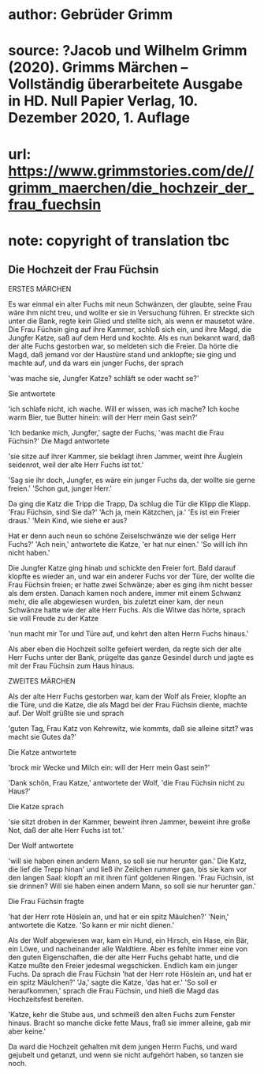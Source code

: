 # author: Gebrüder Grimm
# source: ?Jacob und Wilhelm Grimm (2020). Grimms Märchen – Vollständig überarbeitete Ausgabe in HD. Null Papier Verlag, 10. Dezember 2020, 1. Auflage
# url: https://www.grimmstories.com/de//grimm_maerchen/die_hochzeir_der_frau_fuechsin
# note: copyright of translation tbc

## Die Hochzeit der Frau Füchsin 

ERSTES MÄRCHEN

Es war einmal ein alter Fuchs mit neun Schwänzen, der glaubte, seine
Frau wäre ihm nicht treu, und wollte er sie in Versuchung führen. Er
streckte sich unter die Bank, regte kein Glied und stellte sich, als
wenn er mausetot wäre. Die Frau Füchsin ging auf ihre Kammer, schloß
sich ein, und ihre Magd, die Jungfer Katze, saß auf dem Herd und kochte.
Als es nun bekannt ward, daß der alte Fuchs gestorben war, so meldeten
sich die Freier. Da hörte die Magd, daß jemand vor der Haustüre stand
und anklopfte; sie ging und machte auf, und da wars ein junger Fuchs,
der sprach

'was mache sie, Jungfer Katze?
schläft se oder wacht se?'

Sie antwortete

'ich schlafe nicht, ich wache.
Will er wissen, was ich mache?
Ich koche warm Bier, tue Butter hinein:
will der Herr mein Gast sein?'

'Ich bedanke mich, Jungfer,' sagte der Fuchs, 'was macht die Frau
Füchsin?' Die Magd antwortete

'sie sitze auf ihrer Kammer,
sie beklagt ihren Jammer,
weint ihre Äuglein seidenrot,
weil der alte Herr Fuchs ist tot.'

'Sag sie ihr doch, Jungfer, es wäre ein junger Fuchs da, der wollte sie
gerne freien.' 'Schon gut, junger Herr.'

Da ging die Katz die Tripp die Trapp,
Da schlug die Tür die Klipp die Klapp.
'Frau Füchsin, sind Sie da?'
'Ach ja, mein Kätzchen, ja.'
'Es ist ein Freier draus.'
'Mein Kind, wie siehe er aus?

Hat er denn auch neun so schöne Zeiselschwänze wie der selige Herr
Fuchs?' 'Ach nein,' antwortete die Katze, 'er hat nur einen.' 'So
will ich ihn nicht haben.'

Die Jungfer Katze ging hinab und schickte den Freier fort. Bald darauf
klopfte es wieder an, und war ein anderer Fuchs vor der Türe, der wollte
die Frau Füchsin freien; er hatte zwei Schwänze; aber es ging ihm nicht
besser als dem ersten. Danach kamen noch andere, immer mit einem Schwanz
mehr, die alle abgewiesen wurden, bis zuletzt einer kam, der neun
Schwänze hatte wie der alte Herr Fuchs. Als die Witwe das hörte, sprach
sie voll Freude zu der Katze

'nun macht mir Tor und Türe auf,
und kehrt den alten Herrn Fuchs hinaus.'

Als aber eben die Hochzeit sollte gefeiert werden, da regte sich der
alte Herr Fuchs unter der Bank, prügelte das ganze Gesindel durch und
jagte es mit der Frau Füchsin zum Haus hinaus.

ZWEITES MÄRCHEN

Als der alte Herr Fuchs gestorben war, kam der Wolf als Freier, klopfte
an die Türe, und die Katze, die als Magd bei der Frau Füchsin diente,
machte auf. Der Wolf grüßte sie und sprach

'guten Tag, Frau Katz von Kehrewitz,
wie kommts, daß sie alleine sitzt?
was macht sie Gutes da?'

Die Katze antwortete

'brock mir Wecke und Milch ein:
will der Herr mein Gast sein?'

'Dank schön, Frau Katze,' antwortete der Wolf, 'die Frau Füchsin
nicht zu Haus?'

Die Katze sprach

'sie sitzt droben in der Kammer,
beweint ihren Jammer,
beweint ihre große Not,
daß der alte Herr Fuchs ist tot.'

Der Wolf antwortete

'will sie haben einen andern Mann,
so soll sie nur herunter gan.'
Die Katz, die lief die Trepp hinan'
und ließ ihr Zeilchen rummer gan,
bis sie kam vor den langen Saal:
klopft an mit ihren fünf goldenen Ringen.
'Frau Füchsin, ist sie drinnen?
Will sie haben einen andern Mann,
so soll sie nur herunter gan.'

Die Frau Füchsin fragte

'hat der Herr rote Höslein an, und hat er ein spitz Mäulchen?'
'Nein,' antwortete die Katze. 'So kann er mir nicht dienen.'

Als der Wolf abgewiesen war, kam ein Hund, ein Hirsch, ein Hase, ein
Bär, ein Löwe, und nacheinander alle Waldtiere. Aber es fehlte immer
eine von den guten Eigenschaften, die der alte Herr Fuchs gehabt hatte,
und die Katze mußte den Freier jedesmal wegschicken. Endlich kam ein
junger Fuchs. Da sprach die Frau Füchsin 'hat der Herr rote Höslein an,
und hat er ein spitz Mäulchen?' 'Ja,' sagte die Katze, 'das hat
er.' 'So soll er heraufkommen,' sprach die Frau Füchsin, und hieß die
Magd das Hochzeitsfest bereiten.

'Katze, kehr die Stube aus,
und schmeiß den alten Fuchs zum Fenster hinaus.
Bracht so manche dicke fette Maus,
fraß sie immer alleine,
gab mir aber keine.'

Da ward die Hochzeit gehalten mit dem jungen Herrn Fuchs, und ward
gejubelt und getanzt, und wenn sie nicht aufgehört haben, so tanzen sie
noch.
